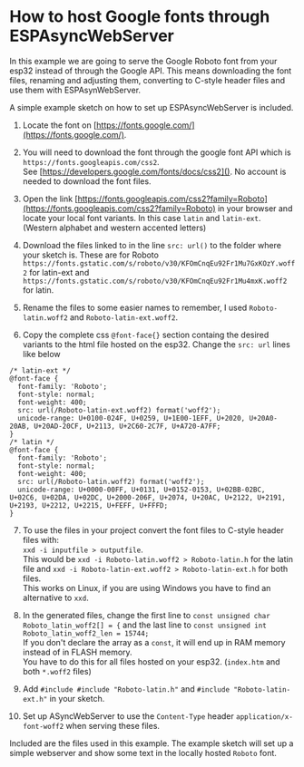 # How to host Google fonts through ESPAsyncWebServer

In this example we are going to serve the Google Roboto font from your esp32 instead of through the Google API. This means downloading the font files, renaming and adjusting them, converting to C-style header files and use them with ESPAsynWebServer.

A simple example sketch on how to set up ESPAsyncWebServer is included.

1. Locate the font on [https://fonts.google.com/](https://fonts.google.com/). 

2. You will need to download the font through the google font API which is `https://fonts.googleapis.com/css2`.   
See [https://developers.google.com/fonts/docs/css2](). No account is needed to download the font files.

3. Open the link [https://fonts.googleapis.com/css2?family=Roboto](https://fonts.googleapis.com/css2?family=Roboto) in your browser and locate your local font variants. 
In this case `latin` and `latin-ext`. (Western alphabet and western accented letters) 

4. Download the files linked to in the line `src: url()` to the folder where your sketch is. These are for Roboto `https://fonts.gstatic.com/s/roboto/v30/KFOmCnqEu92Fr1Mu7GxKOzY.woff2` for latin-ext and `https://fonts.gstatic.com/s/roboto/v30/KFOmCnqEu92Fr1Mu4mxK.woff2` for latin.

5. Rename the files to some easier names to remember, I used `Roboto-latin.woff2` and `Roboto-latin-ext.woff2`.

6. Copy the complete css `@font-face{}` section containg the desired variants to the html file hosted on the esp32. Change the `src: url` lines like below  
```
/* latin-ext */
@font-face {
  font-family: 'Roboto';
  font-style: normal;
  font-weight: 400;
  src: url(/Roboto-latin-ext.woff2) format('woff2');
  unicode-range: U+0100-024F, U+0259, U+1E00-1EFF, U+2020, U+20A0-20AB, U+20AD-20CF, U+2113, U+2C60-2C7F, U+A720-A7FF;
}
/* latin */
@font-face {
  font-family: 'Roboto';
  font-style: normal;
  font-weight: 400;
  src: url(/Roboto-latin.woff2) format('woff2');
  unicode-range: U+0000-00FF, U+0131, U+0152-0153, U+02BB-02BC, U+02C6, U+02DA, U+02DC, U+2000-206F, U+2074, U+20AC, U+2122, U+2191, U+2193, U+2212, U+2215, U+FEFF, U+FFFD;
}
```

7. To use the files in your project convert the font files to C-style header files with:  
`xxd -i inputfile > outputfile`.  
This would be `xxd -i Roboto-latin.woff2 > Roboto-latin.h` for the latin file and `xxd -i Roboto-latin-ext.woff2 > Roboto-latin-ext.h` for both files.  
This works on Linux, if you are using Windows you have to find an alternative to `xxd`.

8. In the generated files, change the first line to `const unsigned char Roboto_latin_woff2[] = {` and the last line to `const unsigned int Roboto_latin_woff2_len = 15744;`   
If you don't declare the array as a `const`, it will end up in RAM memory instead of in FLASH memory.  
You have to do this for all files hosted on your esp32. (`index.htm` and both `*.woff2` files)

9. Add `#include #include "Roboto-latin.h"` and `#include "Roboto-latin-ext.h"` in your sketch.

10. Set up ASyncWebServer to use the `Content-Type` header `application/x-font-woff2` when serving these files.

Included are the files used in this example. The example sketch will set up a simple webserver and show some text in the locally hosted `Roboto` font.
